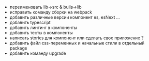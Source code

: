 
- переименовать lib->src & buils->lib
- исправить команду сборки на webpack
- добавить различные версии компонент es, esNext ...
- добавить typescript
- добавить линтинг в компоненты
- добавить тесты в компоненты
- написать stories для компонент или сделать свое приложение ?
- добавить файл css-переменных и начальные стили в отдельный package
- добавить команду upgrade